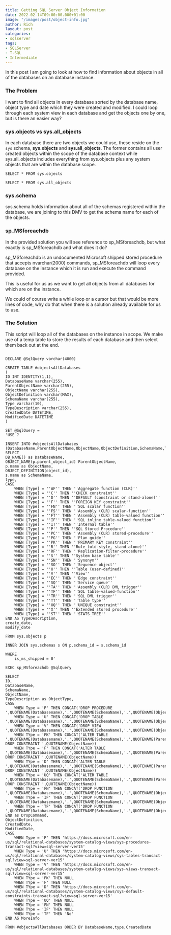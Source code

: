 ```yaml
---
title: Getting SQL Server Object Information
date: 2022-02-14T09:00:00.000+01:00
image: "/images/post/object-info.jpg"
author: Rich
layout: post
categories:
- sqlserver
tags:
- SQLServer
- T-SQL
- Intermediate
---
```


In this post I am going to look at how to find information about objects in all of the databases on an database instance.

### The Problem

I want to find all objects in every database sorted by the database name, object type and date which they were created and modified. I could loop through each system view in each database and get the objects one by one, but is there an easier way?

### sys.objects vs sys.all_objects

In each database there are two objects we could use, these reside on the ```sys``` schema, **sys.objects** and **sys.all_objects**. 
The former contains all user created objects within the scope of the database context while sys.all_objects includes everything from sys.objects plus any system objects that are within the database scope.

```SELECT * FROM sys.objects```

```SELECT * FROM sys.all_objects```

### sys.schema 

sys.schema holds information about all of the schemas registered within the database, we are joining to this DMV to get the schema name for each of the objects. 

### sp_MSforeachdb

In the provided solution you will see reference to sp_MSforeachdb, but what exactly is sp_MSforeachdb and what does it do? 

sp_MSforeachdb is an undocumented Microsoft shipped stored procedure that accepts nvarchar(2000) commands, sp_MSforeachdb will loop every database on the instance which it is run and execute the command provided. 

This is useful for us as we want to get all objects from all databases for which are on the instance.

We could of course write a while loop or a cursor but that would be more lines of code, why do that when there is a solution already available for us to use.

### The Solution

This script will loop all of the databases on the instance in scope. We make use of a temp table to store the results of each database and then select them back out at the end. 

```IF OBJECT_ID('tempdb..#objectsAllDatabases') IS NOT NULL DROP TABLE tempdb..#objectsAllDatabases

DECLARE @SqlQuery varchar(4000)

CREATE TABLE #objectsAllDatabases
(
ID INT IDENTITY(1,1),
DatabaseName varchar(255),
ParentObjectName varchar(255),
ObjectName varchar(255),
ObjectDefinition varchar(MAX),
SchemaName varchar(255),
Type varchar(10),
TypeDescription varchar(255),
CreatedDate DATETIME,
ModifiedDate DATETIME
)

SET @SqlQuery =
'USE ?

INSERT INTO #objectsAllDatabases (DatabaseName,ParentObjectName,ObjectName,ObjectDefinition,SchemaName,Type,TypeDescription,CreatedDate,ModifiedDate)
SELECT
DB_NAME() as DatabaseName,
OBJECT_NAME(p.parent_object_id) ParentObjectName,
p.name as ObjectName,
OBJECT_DEFINITION(object_id),
s.name as SchemaName,
type,
CASE
	WHEN [Type] = ''AF'' THEN ''Aggregate function (CLR)''
	WHEN [Type] = ''C'' THEN ''CHECK constraint''
	WHEN [Type] = ''D'' THEN ''DEFAULT (constraint or stand-alone)''
	WHEN [Type] = ''F'' THEN ''FOREIGN KEY constraint''
	WHEN [Type] = ''FN'' THEN ''SQL scalar function''
	WHEN [Type] = ''FS'' THEN ''Assembly (CLR) scalar-function''
	WHEN [Type] = ''FT'' THEN ''Assembly (CLR) table-valued function''
	WHEN [Type] = ''IF'' THEN ''SQL inline table-valued function''
	WHEN [Type] = ''IT'' THEN ''Internal table''
	WHEN [Type] = ''P'' THEN ''SQL Stored Procedure''
	WHEN [Type] = ''PC'' THEN ''Assembly (CLR) stored-procedure''
	WHEN [Type] = ''PG'' THEN ''Plan guide''
	WHEN [Type] = ''PK'' THEN ''PRIMARY KEY constraint''
	WHEN [Type] = ''R'' THEN ''Rule (old-style, stand-alone)''
	WHEN [Type] = ''RF'' THEN ''Replication-filter-procedure''
	WHEN [Type] = ''S'' THEN ''System base table''
	WHEN [Type] = ''SN'' THEN ''Synonym''
	WHEN [Type] = ''SO'' THEN ''Sequence object''
	WHEN [Type] = ''U'' THEN ''Table (user-defined)''
	WHEN [Type] = ''V'' THEN ''View''
	WHEN [Type] = ''EC'' THEN ''Edge constraint''
	WHEN [Type] = ''SQ'' THEN ''Service queue''
	WHEN [Type] = ''TA'' THEN ''Assembly (CLR) DML trigger''
	WHEN [Type] = ''TF'' THEN ''SQL table-valued-function''
	WHEN [Type] = ''TR'' THEN ''SQL DML trigger''
	WHEN [Type] = ''TT'' THEN ''Table type''
	WHEN [Type] = ''UQ'' THEN ''UNIQUE constraint''
	WHEN [Type] = ''X'' THEN ''Extended stored procedure''
	WHEN [Type] = ''ST'' THEN ''STATS_TREE''
END AS TypeDescription,
create_date,
modify_date

FROM sys.objects p

INNER JOIN sys.schemas s ON p.schema_id = s.schema_id

WHERE
	is_ms_shipped = 0'

EXEC sp_MSforeachdb @SqlQuery

SELECT
ID,
DatabaseName,
SchemaName,
ObjectName,
TypeDescription as ObjectType,
CASE 
	WHEN Type = 'P' THEN CONCAT('DROP PROCEDURE ',QUOTENAME(Databasename),'.',QUOTENAME(SchemaName),'.',QUOTENAME(ObjectName))
	WHEN Type = 'U' THEN CONCAT('DROP TABLE ',QUOTENAME(Databasename),'.',QUOTENAME(SchemaName),'.',QUOTENAME(ObjectName))
	WHEN Type = 'V' THEN CONCAT('DROP VIEW ',QUOTENAME(Databasename),'.',QUOTENAME(SchemaName),'.',QUOTENAME(ObjectName))
	WHEN TYpe = 'PK' THEN CONCAT('ALTER TABLE ',QUOTENAME(Databasename),'.',QUOTENAME(SchemaName),'.',QUOTENAME(ParentObjectName),' DROP CONSTRAINT ',QUOTENAME(ObjectName))
	WHEN TYpe = 'F' THEN CONCAT('ALTER TABLE ',QUOTENAME(Databasename),'.',QUOTENAME(SchemaName),'.',QUOTENAME(ParentObjectName),' DROP CONSTRAINT ',QUOTENAME(ObjectName))
	WHEN TYpe = 'D' THEN CONCAT('ALTER TABLE ',QUOTENAME(Databasename),'.',QUOTENAME(SchemaName),'.',QUOTENAME(ParentObjectName),' DROP CONSTRAINT ',QUOTENAME(ObjectName))
	WHEN TYpe = 'UQ' THEN CONCAT('ALTER TABLE ',QUOTENAME(Databasename),'.',QUOTENAME(SchemaName),'.',QUOTENAME(ParentObjectName),' DROP CONSTRAINT ',QUOTENAME(ObjectName))
	WHEN TYpe = 'FN' THEN CONCAT('DROP FUNCTION ',QUOTENAME(Databasename),'.',QUOTENAME(SchemaName),'.',QUOTENAME(ObjectName))
	WHEN TYpe = 'IF' THEN CONCAT('DROP FUNCTION ',QUOTENAME(Databasename),'.',QUOTENAME(SchemaName),'.',QUOTENAME(ObjectName))
	WHEN TYpe = 'TF' THEN CONCAT('DROP FUNCTION ',QUOTENAME(Databasename),'.',QUOTENAME(SchemaName),'.',QUOTENAME(ObjectName))
END as DropCommand,
ObjectDefinition,
CreatedDate,
ModifiedDate,
CASE 
	WHEN Type = 'P' THEN 'https://docs.microsoft.com/en-us/sql/relational-databases/system-catalog-views/sys-procedures-transact-sql?view=sql-server-ver15'
	WHEN Type = 'U' THEN 'https://docs.microsoft.com/en-us/sql/relational-databases/system-catalog-views/sys-tables-transact-sql?view=sql-server-ver15'
	WHEN Type = 'V' THEN 'https://docs.microsoft.com/en-us/sql/relational-databases/system-catalog-views/sys-views-transact-sql?view=sql-server-ver15'
	WHEN TYpe = 'PK' THEN NULL
	WHEN TYpe = 'F' THEN NULL
	WHEN TYpe = 'D' THEN 'https://docs.microsoft.com/en-us/sql/relational-databases/system-catalog-views/sys-default-constraints-transact-sql?view=sql-server-ver15'
	WHEN TYpe = 'UQ' THEN NULL
	WHEN TYpe = 'FN' THEN NULL
	WHEN TYpe = 'IF' THEN NULL
	WHEN TYpe = 'TF' THEN 'No'
END AS MoreInfo

FROM #objectsAllDatabases ORDER BY DatabaseName,type,CreatedDate
```